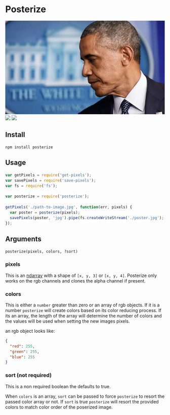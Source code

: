 # Posterize

![](./test/fixtures/obama.png)
![](./test/fixtures/number.png)
![](./test/fixtures/sorted_array.png)

## Install

`npm install posterize`

## Usage

```js
var getPixels = require('get-pixels');
var savePixels = require('save-pixels');
var fs = require('fs');

var posterize = require('posterize');

getPixels('./path-to-image.jpg', function(err, pixels) {
  var poster = posterize(pixels);
  savePixels(poster, 'jpg').pipe(fs.createWriteStream('./poster.jpg');
});
```

## Arguments

`posterize(pixels, colors, ?sort)`

### pixels

This is an [ndarray](https://github.com/scijs/ndarray) with a shape of `[x, y, 3]` or `[x, y, 4]`. Posterize only works on the rgb channels and clones the alpha channel if present.

### colors

This is either a `number` greater than zero or an array of rgb objects. If it is a number `posterize` will create colors based on its color reducing process. If its an array, the length of the array will determine the number of colors and the values will be used when setting the new images pixels.

an rgb object looks like:

```json
{
  "red": 255,
  "green": 255,
  "blue": 255
}
```

### sort (not required)

This is a non required boolean the defaults to true.

When `colors` is an array, `sort` can be passed to force `posterize` to resort the passed color array or not. If `sort` is true `posterize` will resort the provided colors to match color order of the poserized image.
